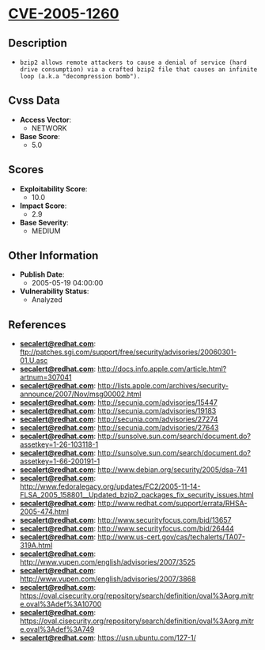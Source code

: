 
# [CVE-2005-1260](ftp://patches.sgi.com/support/free/security/advisories/20060301-01.U.asc)

## Description

- `bzip2 allows remote attackers to cause a denial of service (hard drive consumption) via a crafted bzip2 file that causes an infinite loop (a.k.a "decompression bomb").`

## Cvss Data

- **Access Vector**:
  - NETWORK
- **Base Score**:
  - 5.0

## Scores

- **Exploitability Score**:
  - 10.0
- **Impact Score**:
  - 2.9
- **Base Severity**:
  - MEDIUM

## Other Information

- **Publish Date**:
  - 2005-05-19 04:00:00
- **Vulnerability Status**:
  - Analyzed

## References

- **secalert@redhat.com**: ftp://patches.sgi.com/support/free/security/advisories/20060301-01.U.asc
- **secalert@redhat.com**: http://docs.info.apple.com/article.html?artnum=307041
- **secalert@redhat.com**: http://lists.apple.com/archives/security-announce/2007/Nov/msg00002.html
- **secalert@redhat.com**: http://secunia.com/advisories/15447
- **secalert@redhat.com**: http://secunia.com/advisories/19183
- **secalert@redhat.com**: http://secunia.com/advisories/27274
- **secalert@redhat.com**: http://secunia.com/advisories/27643
- **secalert@redhat.com**: http://sunsolve.sun.com/search/document.do?assetkey=1-26-103118-1
- **secalert@redhat.com**: http://sunsolve.sun.com/search/document.do?assetkey=1-66-200191-1
- **secalert@redhat.com**: http://www.debian.org/security/2005/dsa-741
- **secalert@redhat.com**: http://www.fedoralegacy.org/updates/FC2/2005-11-14-FLSA_2005_158801__Updated_bzip2_packages_fix_security_issues.html
- **secalert@redhat.com**: http://www.redhat.com/support/errata/RHSA-2005-474.html
- **secalert@redhat.com**: http://www.securityfocus.com/bid/13657
- **secalert@redhat.com**: http://www.securityfocus.com/bid/26444
- **secalert@redhat.com**: http://www.us-cert.gov/cas/techalerts/TA07-319A.html
- **secalert@redhat.com**: http://www.vupen.com/english/advisories/2007/3525
- **secalert@redhat.com**: http://www.vupen.com/english/advisories/2007/3868
- **secalert@redhat.com**: https://oval.cisecurity.org/repository/search/definition/oval%3Aorg.mitre.oval%3Adef%3A10700
- **secalert@redhat.com**: https://oval.cisecurity.org/repository/search/definition/oval%3Aorg.mitre.oval%3Adef%3A749
- **secalert@redhat.com**: https://usn.ubuntu.com/127-1/
